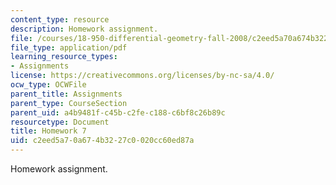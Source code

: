 ```yaml
---
content_type: resource
description: Homework assignment.
file: /courses/18-950-differential-geometry-fall-2008/c2eed5a70a674b3227c0020cc60ed87a_homework7.pdf
file_type: application/pdf
learning_resource_types:
- Assignments
license: https://creativecommons.org/licenses/by-nc-sa/4.0/
ocw_type: OCWFile
parent_title: Assignments
parent_type: CourseSection
parent_uid: a4b9481f-c45b-c2fe-c188-c6bf8c26b89c
resourcetype: Document
title: Homework 7
uid: c2eed5a7-0a67-4b32-27c0-020cc60ed87a
---
```

Homework assignment.